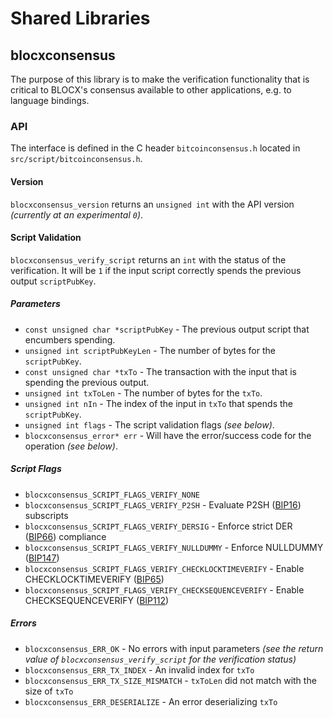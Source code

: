 Shared Libraries
================

## blocxconsensus

The purpose of this library is to make the verification functionality that is critical to BLOCX's consensus available to other applications, e.g. to language bindings.

### API

The interface is defined in the C header `bitcoinconsensus.h` located in  `src/script/bitcoinconsensus.h`.

#### Version

`blocxconsensus_version` returns an `unsigned int` with the API version *(currently at an experimental `0`)*.

#### Script Validation

`blocxconsensus_verify_script` returns an `int` with the status of the verification. It will be `1` if the input script correctly spends the previous output `scriptPubKey`.

##### Parameters
- `const unsigned char *scriptPubKey` - The previous output script that encumbers spending.
- `unsigned int scriptPubKeyLen` - The number of bytes for the `scriptPubKey`.
- `const unsigned char *txTo` - The transaction with the input that is spending the previous output.
- `unsigned int txToLen` - The number of bytes for the `txTo`.
- `unsigned int nIn` - The index of the input in `txTo` that spends the `scriptPubKey`.
- `unsigned int flags` - The script validation flags *(see below)*.
- `blocxconsensus_error* err` - Will have the error/success code for the operation *(see below)*.

##### Script Flags
- `blocxconsensus_SCRIPT_FLAGS_VERIFY_NONE`
- `blocxconsensus_SCRIPT_FLAGS_VERIFY_P2SH` - Evaluate P2SH ([BIP16](https://github.com/bitcoin/bips/blob/master/bip-0016.mediawiki)) subscripts
- `blocxconsensus_SCRIPT_FLAGS_VERIFY_DERSIG` - Enforce strict DER ([BIP66](https://github.com/bitcoin/bips/blob/master/bip-0066.mediawiki)) compliance
- `blocxconsensus_SCRIPT_FLAGS_VERIFY_NULLDUMMY` - Enforce NULLDUMMY ([BIP147](https://github.com/bitcoin/bips/blob/master/bip-0147.mediawiki))
- `blocxconsensus_SCRIPT_FLAGS_VERIFY_CHECKLOCKTIMEVERIFY` - Enable CHECKLOCKTIMEVERIFY ([BIP65](https://github.com/bitcoin/bips/blob/master/bip-0065.mediawiki))
- `blocxconsensus_SCRIPT_FLAGS_VERIFY_CHECKSEQUENCEVERIFY` - Enable CHECKSEQUENCEVERIFY ([BIP112](https://github.com/bitcoin/bips/blob/master/bip-0112.mediawiki))

##### Errors
- `blocxconsensus_ERR_OK` - No errors with input parameters *(see the return value of `blocxconsensus_verify_script` for the verification status)*
- `blocxconsensus_ERR_TX_INDEX` - An invalid index for `txTo`
- `blocxconsensus_ERR_TX_SIZE_MISMATCH` - `txToLen` did not match with the size of `txTo`
- `blocxconsensus_ERR_DESERIALIZE` - An error deserializing `txTo`
